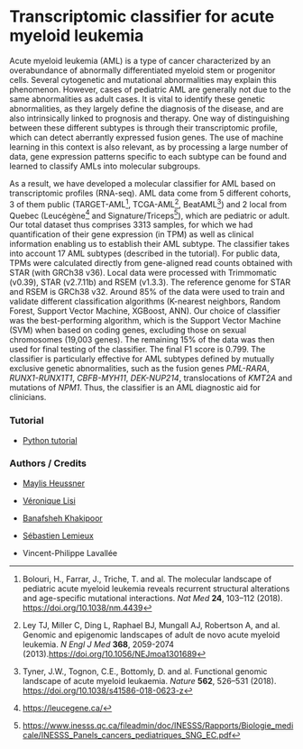 # Transcriptomic classifier for acute myeloid leukemia

Acute myeloid leukemia (AML) is a type of cancer characterized by an overabundance of abnormally differentiated myeloid stem or progenitor cells. Several cytogenetic and mutational abnormalities may explain this phenomenon. However, cases of pediatric AML are generally not due to the same abnormalities as adult cases. It is vital to identify these genetic abnormalities, as they largely define the diagnosis of the disease, and are also intrinsically linked to prognosis and therapy. One way of distinguishing between these different subtypes is through their transcriptomic profile, which can detect aberrantly expressed fusion genes. The use of machine learning in this context is also relevant, as by processing a large number of data, gene expression patterns specific to each subtype can be found and learned to classify AMLs into molecular subgroups.


As a result, we have developed a molecular classifier for AML based on transcriptomic profiles (RNA-seq). AML data come from 5 different cohorts, 3 of them public (TARGET-AML[^1], TCGA-AML[^2], BeatAML[^3]) and 2 local from Quebec (Leucégène[^4] and Signature/Triceps[^5]), which are pediatric or adult. Our total dataset thus comprises 3313 samples, for which we had quantification of their gene expression (in TPM) as well as clinical information enabling us to establish their AML subtype. The classifier takes into account 17 AML subtypes (described in the tutorial). For public data, TPMs were calculated directly from gene-aligned read counts obtained with STAR (with GRCh38 v36). Local data were processed with Trimmomatic (v0.39), STAR (v2.7.11b) and RSEM (v1.3.3). The reference genome for STAR and RSEM is GRCh38 v32. Around 85% of the data were used to train and validate different classification algorithms (K-nearest neighbors, Random Forest, Support Vector Machine, XGBoost, ANN). Our choice of classifier was the best-performing algorithm, which is the Support Vector Machine (SVM) when based on coding genes, excluding those on sexual chromosomes (19,003 genes). The remaining 15% of the data was then used for final testing of the classifier. The final F1 score is 0.799. The classifier is particularly effective for AML subtypes defined by mutually exclusive genetic abnormalities, such as the fusion genes *PML-RARA*, *RUNX1-RUNX1T1*, *CBFB-MYH11*, *DEK-NUP214*, translocations of *KMT2A* and mutations of *NPM1*. Thus, the classifier is an AML diagnostic aid for clinicians.


### Tutorial

- [Python tutorial](https://github.com/lavalleelab/AML-subtype-classifier/blob/main/AML_subtype_classifier_python.ipynb)


### Authors / Credits

- [Maylis Heussner](https://github.com/maheuss)
- [Véronique Lisi](https://github.com/veroniquelisichusj)
- [Banafsheh Khakipoor](https://github.com/BanafshehKhaki)
- [Sébastien Lemieux](https://github.com/sebastien-lemieux)
- Vincent-Philippe Lavallée

  
  [^1]: Bolouri, H., Farrar, J., Triche, T. and al. The molecular landscape of pediatric acute myeloid leukemia reveals recurrent structural alterations and age-specific mutational interactions. *Nat Med* **24**, 103–112 (2018). https://doi.org/10.1038/nm.4439 
  [^2]: Ley TJ, Miller C, Ding L, Raphael BJ, Mungall AJ, Robertson A, and al. Genomic and epigenomic landscapes of adult de novo acute myeloid leukemia. *N Engl J Med* **368**, 2059-2074 (2013).https://doi.org/10.1056/NEJmoa1301689 
  [^3]: Tyner, J.W., Tognon, C.E., Bottomly, D. and al. Functional genomic landscape of acute myeloid leukaemia. *Nature* **562**, 526–531 (2018). https://doi.org/10.1038/s41586-018-0623-z
  [^4]: https://leucegene.ca/
  [^5]: https://www.inesss.qc.ca/fileadmin/doc/INESSS/Rapports/Biologie_medicale/INESSS_Panels_cancers_pediatriques_SNG_EC.pdf
